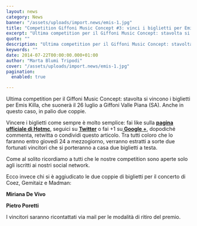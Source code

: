 ```yaml
---
layout: news
category: News
banner: "/assets/uploads/import.news/emis-1.jpg"
title: "Competition Giffoni Music Concept #3: vinci i biglietti per Emis Killa!"
excerpt: "Ultima competition per il Giffoni Music Concept: stavolta si vincono i biglietti per Emis Killa, che suonerà il 26 luglio a Giffoni Valle Piana (SA). Anche in questo caso, in palio due coppie. Vincere i biglietti come sempre è molto semplice: fai like sulla pagina ufficiale di Hotmc, seguici su Twitter o fai +1 su Google +, dopodiché commenta, [&hellip"
quote: ""
description: "Ultima competition per il Giffoni Music Concept: stavolta si vincono i biglietti per Emis Killa, che suonerà il 26 luglio a Giffoni Valle Piana (SA). Anche in questo caso, in palio due coppie. Vincere i biglietti come sempre è molto semplice: fai like sulla pagina ufficiale di Hotmc, seguici su Twitter o fai +1 su Google +, dopodiché commenta, [&hellip"
keywords: ""
date: 2014-07-22T00:00:00.000+01:00
author: "Marta Blumi Tripodi"
cover: "/assets/uploads/import.news/emis-1.jpg"
pagination:
  enabled: true

---
```


[](https://hotmc.com/wp-content/uploads/2014/07/emis-1.jpg)

Ultima competition per il Giffoni Music Concept: stavolta si vincono i biglietti per Emis Killa, che suonerà il 26 luglio a Giffoni Valle Piana (SA). Anche in questo caso, in palio due coppie.

Vincere i biglietti come sempre è molto semplice: fai like sulla [**pagina ufficiale di Hotmc**](https://www.facebook.com/hotmcmag "https://www.facebook.com/hotmcmag"), seguici su [**Twitter**](https://www.twitter.com/hotmcmag "http://www.twitter.com/hotmcmag") o fai +1 su[ **Google +**](https://plus.google.com/u/0/b/111205470567886985739/111205470567886985739/posts "https://plus.google.com/u/0/b/111205470567886985739/111205470567886985739/posts"), dopodiché commenta, retwitta o condividi questo articolo. Tra tutti coloro che lo faranno entro giovedì 24 a mezzogiorno, verranno estratti a sorte due fortunati vincitori che si porteranno a casa due biglietti a testa.

Come al solito ricordiamo a tutti che le nostre competition sono aperte solo agli iscritti ai nostri social network.

Ecco invece chi si è aggiudicato le due coppie di biglietti per il concerto di Coez, Gemitaiz e Madman:

**Miriana De Vivo**

**Pietro Poretti**

I vincitori saranno ricontattati via mail per le modalità di ritiro del premio.